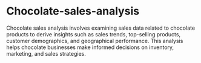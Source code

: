 # Chocolate-sales-analysis
Chocolate sales analysis involves examining sales data related to chocolate products to derive insights such as sales trends, top-selling products, customer demographics, and geographical performance. This analysis helps chocolate businesses make informed decisions on inventory, marketing, and sales strategies.
